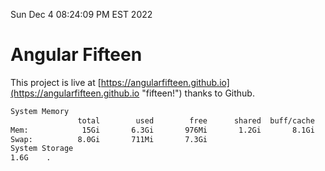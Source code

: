 Sun Dec  4 08:24:09 PM EST 2022

# Angular Fifteen


This project is live at [https://angularfifteen.github.io](https://angularfifteen.github.io "fifteen!") thanks to Github.

```bash
System Memory
               total        used        free      shared  buff/cache   available
Mem:            15Gi       6.3Gi       976Mi       1.2Gi       8.1Gi       7.5Gi
Swap:          8.0Gi       711Mi       7.3Gi
System Storage
1.6G	.
```
```bash

